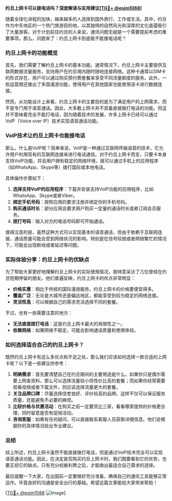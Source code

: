 **约旦上网卡可以接电话吗？深度解读与实用建议[[TG💪+ @esim1088](https://t.me/s/esim1088)]**

随着全球化进程的加快，越来越多的人选择到国外旅行、工作或生活。其中，约旦作为中东地区的一个热门旅游目的地，以其独特的自然风光和深厚的文化底蕴吸引了大量游客。对于计划前往约旦的人来说，通讯问题无疑是一个需要提前考虑的重要事项。那么，问题来了：约旦上网卡到底能不能接电话呢？

### 约旦上网卡的功能概览

首先，我们需要了解约旦上网卡的基本功能。通常情况下，约旦上网卡主要提供互联网数据流量服务，支持用户在约旦境内随时随地连接网络。这种卡通常以SIM卡的形式存在，用户可以通过购买预付费套餐来享受不同流量额度的服务。此外，一些运营商还推出了多国漫游功能，使得用户在其他国家也能使用该卡进行数据连接。

然而，从功能设计上来看，约旦上网卡的主要目的是为了满足用户的上网需求，而不是专门用于语音通话。因此，大多数上网卡并不具备直接拨打电话的功能。但这并不意味着完全不能打电话，因为随着技术的发展，许多上网卡已经可以通过VoIP（Voice over IP）技术实现语音通话功能。

### VoIP技术让约旦上网卡也能接电话

那么，什么是VoIP呢？简单来说，VoIP是一种通过互联网传输语音的技术，它允许用户利用现有的互联网连接来进行电话通信。对于约旦上网卡而言，只要卡本身支持VoIP功能，并且用户拥有稳定的网络环境，就可以通过手机上的应用程序（如WhatsApp、Skype等）拨打国际或本地电话。

具体操作步骤如下：
1. **选择支持VoIP的应用程序**：下载并安装支持VoIP功能的应用程序，比如WhatsApp、Skype或者Viber。
2. **绑定手机号码**：按照应用的要求注册并绑定你的手机号码。
3. **购买通话时长**：部分应用会要求用户购买一定量的通话时长或者订阅会员服务。
4. **拨打号码**：输入对方的电话号码即可开始通话。

值得注意的是，虽然这种方式可以实现基本的语音通话，但由于依赖于互联网连接，通话质量可能会受到网络状况的影响。特别是在信号较弱或者网络繁忙的情况下，可能会出现断线或者延迟等问题。

### 实际体验分享：约旦上网卡的优缺点

为了帮助大家更好地理解约旦上网卡的实际使用情况，我特意采访了几位曾经在约旦短期停留的朋友。他们普遍反映，约旦上网卡的优点非常明显：
- **价格实惠**：相比于传统的国际漫游服务，约旦上网卡的价格要便宜得多。
- **覆盖广泛**：无论是大城市还是偏远地区，都能享受到较为稳定的网络连接。
- **灵活性高**：可以根据自己的需求灵活选择不同的套餐。

不过，也有一些需要注意的地方：
- **无法直接拨打电话**：这是约旦上网卡最大的局限性之一。
- **依赖网络**：如果网络不稳定，可能会影响通话质量和使用体验。

### 如何选择适合自己的约旦上网卡？

既然约旦上网卡有这么多优点和不足之处，那么我们应该如何选择一款合适的上网卡呢？以下是一些建议供参考：

1. **明确需求**：首先要清楚自己在约旦期间的主要用途是什么。如果你只是偶尔需要上网查资料，那么可以选择流量较小但性价比高的套餐；而如果你经常需要观看视频或者下载文件，则应该选择流量更大的套餐。
2. **关注品牌口碑**：尽量选择信誉良好、评价较高的品牌。这样不仅可以保证服务质量，还能避免不必要的麻烦。
3. **比较价格与优惠活动**：在购买之前一定要货比三家，看看哪家提供的价格更合理，同时留意是否有促销活动。
4. **咨询客服**：如果有任何疑问，可以直接联系客服人员获取详细信息。他们会根据你的具体情况给出专业建议。

### 总结

综上所述，约旦上网卡虽然不能直接拨打电话，但是通过VoIP技术完全可以实现语音通话功能。因此，在决定是否购买约旦上网卡时，我们既要看到它的优势，也要正视它的缺点。只有充分权衡利弊之后，才能做出最适合自己需求的选择。

最后提醒一下大家，在出国前一定要做好充分准备，确保自己的通讯工具能够正常运作。毕竟良好的沟通是安全出行的基础。希望这篇文章能给大家带来帮助！

[[TG💪+ @esim1088](https://t.me/s/esim1088) ![Image](https://i.postimg.cc/4NQfJmqS/Snipaste-2025-05-13-00-14-12.png)]
